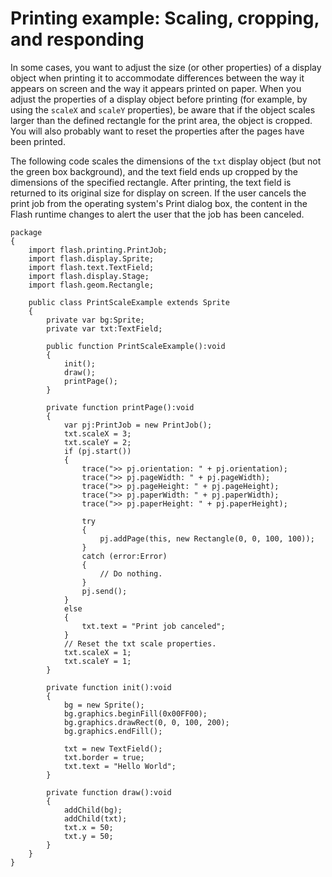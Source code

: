 # Printing example: Scaling, cropping, and responding

<div>

In some cases, you want to adjust the size (or other properties) of a display
object when printing it to accommodate differences between the way it appears on
screen and the way it appears printed on paper. When you adjust the properties
of a display object before printing (for example, by using the `scaleX` and
`scaleY` properties), be aware that if the object scales larger than the defined
rectangle for the print area, the object is cropped. You will also probably want
to reset the properties after the pages have been printed.

The following code scales the dimensions of the `txt` display object (but not
the green box background), and the text field ends up cropped by the dimensions
of the specified rectangle. After printing, the text field is returned to its
original size for display on screen. If the user cancels the print job from the
operating system's Print dialog box, the content in the Flash runtime changes to
alert the user that the job has been canceled.

    package
    {
    	import flash.printing.PrintJob;
    	import flash.display.Sprite;
    	import flash.text.TextField;
    	import flash.display.Stage;
    	import flash.geom.Rectangle;

    	public class PrintScaleExample extends Sprite
    	{
    		private var bg:Sprite;
    		private var txt:TextField;

    		public function PrintScaleExample():void
    		{
    			init();
    			draw();
    			printPage();
    		}

    		private function printPage():void
    		{
    			var pj:PrintJob = new PrintJob();
    			txt.scaleX = 3;
    			txt.scaleY = 2;
    			if (pj.start())
    			{
    				trace(">> pj.orientation: " + pj.orientation);
    				trace(">> pj.pageWidth: " + pj.pageWidth);
    				trace(">> pj.pageHeight: " + pj.pageHeight);
    				trace(">> pj.paperWidth: " + pj.paperWidth);
    				trace(">> pj.paperHeight: " + pj.paperHeight);

    				try
    				{
    					pj.addPage(this, new Rectangle(0, 0, 100, 100));
    				}
    				catch (error:Error)
    				{
    					// Do nothing.
    				}
    				pj.send();
    			}
    			else
    			{
    				txt.text = "Print job canceled";
    			}
    			// Reset the txt scale properties.
    			txt.scaleX = 1;
    			txt.scaleY = 1;
    		}

    		private function init():void
    		{
    			bg = new Sprite();
    			bg.graphics.beginFill(0x00FF00);
    			bg.graphics.drawRect(0, 0, 100, 200);
    			bg.graphics.endFill();

    			txt = new TextField();
    			txt.border = true;
    			txt.text = "Hello World";
    		}

    		private function draw():void
    		{
    			addChild(bg);
    			addChild(txt);
    			txt.x = 50;
    			txt.y = 50;
    		}
    	}
    }

</div>

<div>

<div>

</div>

</div>
